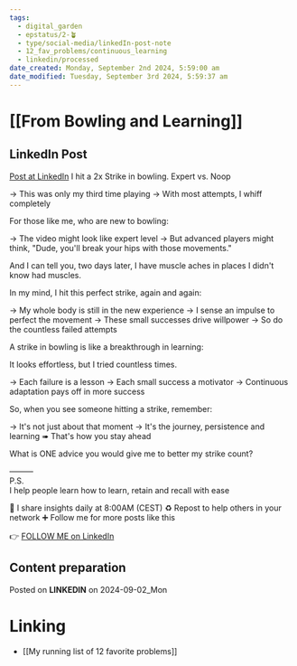 ```yaml
---
tags:
  - digital_garden
  - epstatus/2-🪴
  - type/social-media/linkedIn-post-note
  - 12_fav_problems/continuous_learning
  - linkedin/processed
date_created: Monday, September 2nd 2024, 5:59:00 am
date_modified: Tuesday, September 3rd 2024, 5:59:37 am
---
```

# [[From Bowling and Learning]]
## LinkedIn Post
[Post at LinkedIn](https://www.linkedin.com/posts/sebastiankamilli_i-hit-a-2x-strike-in-bowling-expert-vs-activity-7236251681678594048-2W-9?utm_source=share&utm_medium=member_desktop)
I hit a 2x Strike in bowling. Expert vs. Noop 

→ This was only my third time playing
→ With most attempts, I whiff completely

For those like me, who are new to bowling:

→ The video might look like expert level 
→ But advanced players might think,  "Dude, you'll break your hips with those movements." 

And I can tell you, two days later, I have muscle aches in places I didn't know had muscles. 

In my mind, I hit this perfect strike, again and again:

→ My whole body is still in the new experience
→ I sense an impulse to perfect the movement
→ These small successes drive willpower 
→ So do the countless failed attempts

A strike in bowling is like a breakthrough in learning:

It looks effortless, but I tried countless times.

→ Each failure is a lesson
→ Each small success a motivator 
→ Continuous adaptation pays off in more success

So, when you see someone hitting a strike, remember:

→ It's not just about that moment 
→ It's the journey, persistence and learning
➠ That's how you stay ahead

What is ONE advice you would give me to better my strike count?

———  
P.S.  
I help people learn how to learn, retain and recall with ease

🔔 I share insights daily at 8:00AM (CEST)
♻ Repost to help others in your network
➕ Follow me for more posts like this

👉 [FOLLOW ME on LinkedIn](https://www.linkedin.com/comm/mynetwork/discovery-see-all?usecase=PEOPLE_FOLLOWS&followMember=sebastiankamilli)

## Content preparation

Posted on **LINKEDIN** on 2024-09-02_Mon
# Linking
+ [[My running list of 12 favorite problems]]